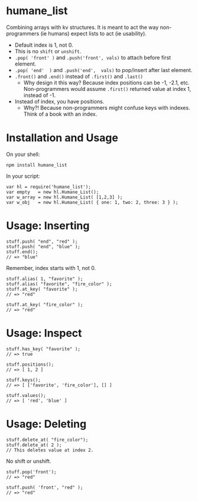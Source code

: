 
humane\_list
============

Combining arrays with kv structures.  It is meant to act the 
way non-programmers (ie humans) expect lists to act (ie usability).

* Default index is 1, not 0.
* This is no `shift` or `unshift`.
* `.pop( 'front' )` and `.push('front', vals)` to attach before first element. 
* `.pop( 'end'  )`  and `.push('end',  vals)` to pop/insert after last element.
* `.front()` and `.end()` instead of `.first()` and `.last()`
  * Why design it this way? Because index positions can be -1, -2.1, etc. 
    Non-programmers would assume `.first()` returned value at index 1, instead of -1.
* Instead of index, you have positions. 
  * Why?! Because non-programmers might confuse keys with indexes.  Think of a 
    book with an index.

Installation and Usage
=====

On your shell:

    npm install humane_list

In your script:

    var hl = require('humane_list');
    var empty   = new hl.Humane_List();
    var w_array = new hl.Humane_List( [1,2,3] );
    var w_obj   = new hl.Humane_List( { one: 1, two: 2, three: 3 } );


Usage: Inserting
=====

    stuff.push( "end", "red" );
    stuff.push( "end", "blue" );
    stuff.end(); 
    // => "blue"
    
Remember, index starts with 1, not 0.

    stuff.alias( 1, "favorite" );
    stuff.alias( "favorite", "fire_color" );
    stuff.at_key( "favorite" );
    // => "red"
    
    stuff.at_key( "fire_color" );
    // => "red"

Usage: Inspect
================

    stuff.has_key( "favorite" );
    // => true

    stuff.positions();
    // => [ 1, 2 ]

    stuff.keys();
    // => [ ['favorite', 'fire_color'], [] ]
    
    stuff.values();
    // => [ 'red', 'blue' ]


Usage: Deleting
=============

    stuff.delete_at( "fire_color");
    stuff.delete_at( 2 ); 
    // This deletes value at index 2.

No shift or unshift.

    stuff.pop('front');
    // => "red"
    
    stuff.push( 'front', "red" );
    // => "red"
    




